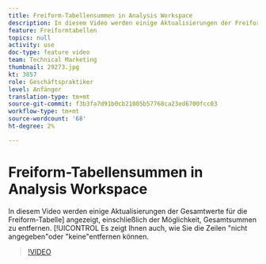 ```yaml
---
title: Freiform-Tabellensummen in Analysis Workspace
description: In diesem Video werden einige Aktualisierungen der Freiform-Tabellen-Summen angezeigt, einschließlich der Möglichkeit, Gesamtsummen zu entfernen.
feature: Freiformtabellen
topics: null
activity: use
doc-type: feature video
team: Technical Marketing
thumbnail: 29273.jpg
kt: 3857
role: Geschäftspraktiker
level: Anfänger
translation-type: tm+mt
source-git-commit: f3b3fa7d91b0cb21005b57768ca23ed6700fcc03
workflow-type: tm+mt
source-wordcount: '68'
ht-degree: 2%

---
```



# Freiform-Tabellensummen in Analysis Workspace

In diesem Video werden einige Aktualisierungen der Gesamtwerte für die Freiform-Tabelle] angezeigt, einschließlich der Möglichkeit, Gesamtsummen zu entfernen. [!UICONTROL  Es zeigt Ihnen auch, wie Sie die Zeilen &quot;nicht angegeben&quot;oder &quot;keine&quot;entfernen können.

>[!VIDEO](https://video.tv.adobe.com/v/29273/?quality=12)
